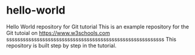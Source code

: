 # hello-world
Hello World repository for Git tutorial
This is an example repository for the Git tutoial on https://www.w3schools.com
sssssssssssssssssssssssssssssssssssssssssssssssssssssssss
This repository is built step by step in the tutorial.
